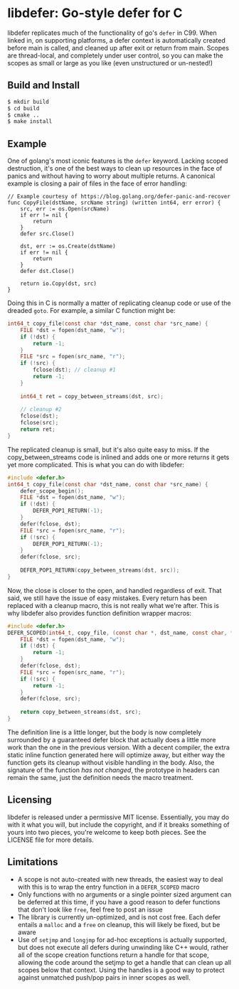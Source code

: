 # libdefer: Go-style defer for C

libdefer replicates much of the functionality of go's `defer` in C99.  When
linked in, on supporting platforms, a defer context is automatically created
before main is called, and cleaned up after exit or return from main.  Scopes
are thread-local, and completely under user control, so you can make the scopes
as small or large as you like (even unstructured or un-nested!)

## Build and Install

```bash
$ mkdir build
$ cd build
$ cmake ..
$ make install
```

## Example

One of golang's most iconic features is the `defer` keyword.  Lacking scoped
destruction, it's one of the best ways to clean up resources in the face of
panics and without having to worry about multiple returns.  A canonical example
is closing a pair of files in the face of error handling:

```golang
// Example courtesy of https://blog.golang.org/defer-panic-and-recover
func CopyFile(dstName, srcName string) (written int64, err error) {
    src, err := os.Open(srcName)
    if err != nil {
        return
    }
    defer src.Close()

    dst, err := os.Create(dstName)
    if err != nil {
        return
    }
    defer dst.Close()

    return io.Copy(dst, src)
}
```

Doing this in C is normally a matter of replicating cleanup code or use of the dreaded `goto`.  For example, a similar C function might be:

```c
int64_t copy_file(const char *dst_name, const char *src_name) {
    FILE *dst = fopen(dst_name, "w");
    if (!dst) {
        return -1;
    }
    FILE *src = fopen(src_name, "r");
    if (!src) {
        fclose(dst); // cleanup #1
        return -1;
    }
    
    int64_t ret = copy_between_streams(dst, src);
    
    // cleanup #2
    fclose(dst);
    fclose(src);
    return ret;
}
```

The replicated cleanup is small, but it's also quite easy to miss.  If the copy_between_streams code is inlined and adds one or more returns it gets yet more complicated.  This is what you can do with libdefer:

```c
#include <defer.h>
int64_t copy_file(const char *dst_name, const char *src_name) {
    defer_scope_begin();
    FILE *dst = fopen(dst_name, "w");
    if (!dst) {
        DEFER_POP1_RETURN(-1);
    }
    defer(fclose, dst);
    FILE *src = fopen(src_name, "r");
    if (!src) {
        DEFER_POP1_RETURN(-1);
    }
    defer(fclose, src);
    
    DEFER_POP1_RETURN(copy_between_streams(dst, src));
}
```

Now, the close is closer to the open, and handled regardless of exit.  That
said, we still have the issue of easy mistakes.  Every return has been replaced
with a cleanup macro, this is not really what we're after.  This is why
libdefer also provides function definition wrapper macros:

```c
#include <defer.h>
DEFER_SCOPED(int64_t, copy_file, (const char *, dst_name, const char, *src_name)) {
    FILE *dst = fopen(dst_name, "w");
    if (!dst) {
        return -1;
    }
    defer(fclose, dst);
    FILE *src = fopen(src_name, "r");
    if (!src) {
        return -1;
    }
    defer(fclose, src);
    
    return copy_between_streams(dst, src);
}
```

The definition line is a little longer, but the body is now completely
surrounded by a guaranteed defer block that actually does a little more work
than the one in the previous version.  With a decent compiler, the extra static
inline function generated here will optimize away, but either way the function
gets its cleanup without visible handling in the body.  Also, the signature of
the function *has not changed*, the prototype in headers can remain the same,
just the definition needs the macro treatment.

## Licensing

libdefer is released under a permissive MIT license. Essentially, you may do
with it what you will, but include the copyright, and if it breaks something of
yours into two pieces, you're welcome to keep both pieces.  See the LICENSE
file for more details.

## Limitations

* A scope is not auto-created with new threads, the easiest way to deal with
this is to wrap the entry function in a `DEFER_SCOPED` macro
* Only functions with no arguments or a single pointer sized argument can be
deferred at this time, if you have a good reason to defer functions that don't
look like `free`, feel free to post an issue 
* The library is currently un-optimized, and is not cost free.  Each defer
entails a `malloc` and a `free` on cleanup, this will likely be fixed, but be
aware
* Use of `setjmp` and `longjmp` for ad-hoc exceptions is actually supported,
but does not execute all defers during unwinding like C++ would, rather all of
the scope creation functions return a handle for that scope, allowing the code
around the setjmp to get a handle that can clean up all scopes below that
context.  Using the handles is a good way to protect against unmatched push/pop
pairs in inner scopes as well.
